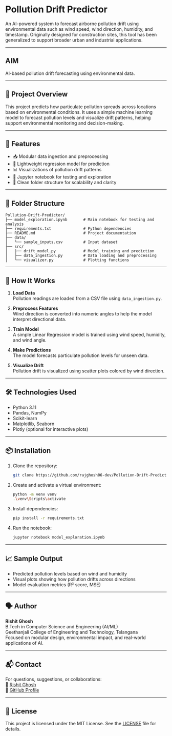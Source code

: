 # Pollution Drift Predictor

An AI-powered system to forecast airborne pollution drift using environmental data such as wind speed, wind direction, humidity, and timestamp. Originally designed for construction sites, this tool has been generalized to support broader urban and industrial applications.

---

## AIM
AI-based pollution drift forecasting using environmental data.

---

## 🚀 Project Overview

This project predicts how particulate pollution spreads across locations based on environmental conditions. It uses a simple machine learning model to forecast pollution levels and visualize drift patterns, helping support environmental monitoring and decision-making.

---

## 🧠 Features

- 📥 Modular data ingestion and preprocessing  
- 🤖 Lightweight regression model for prediction  
- 📊 Visualizations of pollution drift patterns  
- 🧪 Jupyter notebook for testing and exploration  
- 🧱 Clean folder structure for scalability and clarity  

---

## 📁 Folder Structure

```
Pollution-Drift-Predictor/
├── model_exploration.ipynb       # Main notebook for testing and analysis
├── requirements.txt              # Python dependencies
├── README.md                     # Project documentation
├── data/
│   └── sample_inputs.csv         # Input dataset
├── src/
│   ├── drift_model.py            # Model training and prediction
│   ├── data_ingestion.py         # Data loading and preprocessing
│   └── visualizer.py             # Plotting functions
```

---

## 🧪 How It Works

1. **Load Data**  
   Pollution readings are loaded from a CSV file using `data_ingestion.py`.

2. **Preprocess Features**  
   Wind direction is converted into numeric angles to help the model interpret directional data.

3. **Train Model**  
   A simple Linear Regression model is trained using wind speed, humidity, and wind angle.

4. **Make Predictions**  
   The model forecasts particulate pollution levels for unseen data.

5. **Visualize Drift**  
   Pollution drift is visualized using scatter plots colored by wind direction.

---

## 🛠️ Technologies Used

- Python 3.11  
- Pandas, NumPy  
- Scikit-learn  
- Matplotlib, Seaborn  
- Plotly (optional for interactive plots)

---

## 📦 Installation

1. Clone the repository:
   ```bash
   git clone https://github.com/rajghosh06-dev/Pollution-Drift-Predictor.git
   ```

2. Create and activate a virtual environment:
   ```bash
   python -m venv venv
   .\venv\Scripts\activate
   ```

3. Install dependencies:
   ```bash
   pip install -r requirements.txt
   ```

4. Run the notebook:
   ```bash
   jupyter notebook model_exploration.ipynb
   ```

---

## 📈 Sample Output

- Predicted pollution levels based on wind and humidity  
- Visual plots showing how pollution drifts across directions  
- Model evaluation metrics (R² score, MSE)

---

## 🗣️ Author

**Rishit Ghosh**  
B.Tech in Computer Science and Engineering (AI/ML)  
Geethanjali College of Engineering and Technology, Telangana  
Focused on modular design, environmental impact, and real-world applications of AI.

---

## 📬 Contact

For questions, suggestions, or collaborations:  
📧 [Rishit Ghosh](mailto:rishitghosh06@gmail.com)  
🔗 [GitHub Profile](https://github.com/rajghosh06-dev)

---

## 📄 License

This project is licensed under the MIT License. See the [LICENSE](LICENSE) file for details.
